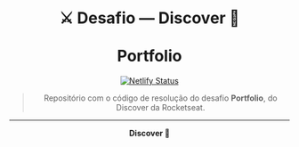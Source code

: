 <div align="center">
  <h1>
    ⚔ Desafio — Discover 🚀
    <br/><br/>
    Portfolio
  </h1>

  [![Netlify Status](https://api.netlify.com/api/v1/badges/106be1c9-2ba3-4b53-820c-9e3d8a758cc3/deploy-status)](https://app.netlify.com/sites/discover-mattz6-portfolio-challenge/deploys)

  > Repositório com o código de resolução do desafio **Portfolio**, do Discover da Rocketseat.
</div>

___

<div align="center">
  <strong>Discover 🚀</strong>
</div>
